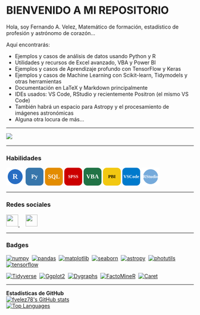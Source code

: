 # BIENVENIDO A MI REPOSITORIO

Hola, soy Fernando A. Velez, Matemático de formación, estadístico de profesión y astrónomo de corazón...

Aquí encontrarás:

* Ejemplos y casos de análisis de datos usando Python y R
* Utilidades y recursos de Excel avanzado, VBA y Power BI
* Ejemplos y casos de Aprendizaje profundo con TensorFlow y Keras
* Ejemplos y casos de Machine Learning con Scikit-learn, Tidymodels y otras herramientas
* Documentación en LaTeX y Markdown principalmente
* IDEs usados: VS Code, RStudio y recientemente Positron (el mismo VS Code)
* También habrá un espacio para Astropy y el procesamiento de imágenes astronómicas
* Alguna otra locura de más...

---

<a href="https://www.github.com/fvelez78" target="_blank" rel="noreferrer"><img
                  src="https://img.shields.io/github/followers/fvelez78?logo=github&style=for-the-badge&color=0891b2&labelColor=1c1917" /></a>

---

### Habilidades
<p align="left">
 
 ![R](icons/r.svg)
![Python](icons/python.svg)
![SQL](icons/sql.svg)
![IBM SPSS](icons/spss.svg)
![VBA](icons/vba.svg)
![Power BI](icons/powerbi.svg)
![VSCode](icons/vscode.svg)
![RStudio](icons/rstudio.svg)
          
</p>

---

### Redes sociales
<p align="left"> 
  <a href="https://www.github.com/fvelez78" target="_blank" rel="noreferrer"> 
    <picture> 
      <source media="(prefers-color-scheme: dark)" srcset="https://raw.githubusercontent.com/danielcranney/readme-generator/main/public/icons/socials/github-dark.svg" /> 
      <source media="(prefers-color-scheme: light)" srcset="https://raw.githubusercontent.com/danielcranney/readme-generator/main/public/icons/socials/github.svg" /> 
      <img src="https://raw.githubusercontent.com/danielcranney/readme-generator/main/public/icons/socials/github.svg" width="32" height="32" /> 
    </picture> 
  </a> &nbsp;&nbsp;&nbsp; 
  <a href="https://www.linkedin.com/in/fernandoavelez" target="_blank" rel="noreferrer"> 
    <picture> 
      <source media="(prefers-color-scheme: dark)" srcset="https://raw.githubusercontent.com/danielcranney/readme-generator/main/public/icons/socials/linkedin-dark.svg" /> 
      <source media="(prefers-color-scheme: light)" srcset="https://raw.githubusercontent.com/danielcranney/readme-generator/main/public/icons/socials/linkedin.svg" /> 
      <img src="https://raw.githubusercontent.com/danielcranney/readme-generator/main/public/icons/socials/linkedin.svg" width="32" height="32" /> 
    </picture> 
  </a>
</p>

---

### Badges
<p align="left">
  <!-- Python -->
  <a href="https://numpy.org/" target="_blank" rel="noreferrer"><img src="https://img.shields.io/badge/Numpy-%23ffde57?style=plastic&logo=Python" alt="numpy" /></a>&nbsp;
  <a href="https://pandas.pydata.org/" target="_blank" rel="noreferrer"><img src="https://img.shields.io/badge/Pandas-%23ffde57?style=plastic&logo=Python" alt="pandas" /></a>&nbsp;
  <a href="https://matplotlib.org/" target="_blank" rel="noreferrer"><img src="https://img.shields.io/badge/Matplotlib-%23ffde57?style=plastic&logo=Python" alt="matplotlib" /></a>&nbsp;
  <a href="https://seaborn.pydata.org/" target="_blank" rel="noreferrer"><img src="https://img.shields.io/badge/Seaborn-%23ffde57?style=plastic&logo=Python" alt="seaborn" /></a>&nbsp;
  <a href="https://www.astropy.org/" target="_blank" rel="noreferrer"><img src="https://img.shields.io/badge/Astropy-%23ffde57?style=plastic&logo=Python" alt="astropy" /></a>&nbsp;
  <a href="https://photutils.readthedocs.io/en/stable/" target="_blank" rel="noreferrer"><img src="https://img.shields.io/badge/Photutils-%23ffde57?style=plastic&logo=Python" alt="photutils" /></a>&nbsp;
  <a href="https://www.tensorflow.org/" target="_blank" rel="noreferrer"><img src="https://img.shields.io/badge/Tensorflow-%23ffde57?style=plastic&logo=Python" alt="tensorflow" /></a>

  <!-- R -->
  <a href="https://www.tidyverse.org/" target="_blank" rel="noreferrer"><img src="https://img.shields.io/badge/Tidyverse-%23165caa?style=plastic&logo=R" alt="Tidyverse" /></a>&nbsp;
  <a href="https://ggplot2.tidyverse.org/" target="_blank" rel="noreferrer"><img src="https://img.shields.io/badge/ggplot2-%23165caa?style=plastic&logo=R" alt="Ggplot2" /></a>&nbsp;
  <a href="https://github.com/rstudio/dygraphs" target="_blank" rel="noreferrer"><img src="https://img.shields.io/badge/dygraphs-%23165caa?style=plastic&logo=R" alt="Dygraphs" /></a>&nbsp;
  <a href="https://cran.r-project.org/web/packages/FactoMineR/index.html" target="_blank" rel="noreferrer"><img src="https://img.shields.io/badge/FactoMineR-%23165caa?style=plastic&logo=R" alt="FactoMineR" /></a>&nbsp;
  <a href="https://cran.r-project.org/web/packages/caret/index.html" target="_blank" rel="noreferrer"><img src="https://img.shields.io/badge/Caret-%23165caa?style=plastic&logo=R" alt="Caret" /></a>
</p>

---

**Estadísticas de GitHub**  
<a href="http://www.github.com/fvelez78"><img src="https://github-readme-stats.vercel.app/api?username=fvelez78&show_icons=true&hide=&count_private=true&title_color=0891b2&text_color=ffffff&icon_color=0891b2&bg_color=1c1917&hide_border=true&show_icons=true" alt="fvelez78's GitHub stats" /></a>  
<a href="https://github.com/fvelez78" align="left"><img src="https://github-readme-stats.vercel.app/api/top-langs/?username=fvelez78&langs_count=10&title_color=0891b2&text_color=ffffff&icon_color=0891b2&bg_color=1c1917&hide_border=true&locale=en&custom_title=Top%20%Languages" alt="Top Languages" /></a>
